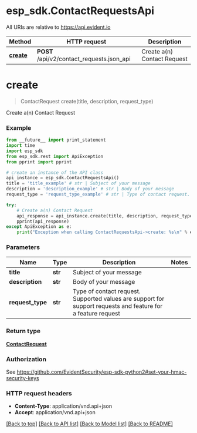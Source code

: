 # esp_sdk.ContactRequestsApi

All URIs are relative to https://api.evident.io

Method | HTTP request | Description
------------- | ------------- | -------------
[**create**](ContactRequestsApi.md#create) | **POST** /api/v2/contact_requests.json_api | Create a(n) Contact Request


# **create**
> ContactRequest create(title, description, request_type)

Create a(n) Contact Request

### Example 
```python
from __future__ import print_statement
import time
import esp_sdk
from esp_sdk.rest import ApiException
from pprint import pprint

# create an instance of the API class
api_instance = esp_sdk.ContactRequestsApi()
title = 'title_example' # str | Subject of your message
description = 'description_example' # str | Body of your message
request_type = 'request_type_example' # str | Type of contact request. Supported values are support for support requests and feature for a feature request

try: 
    # Create a(n) Contact Request
    api_response = api_instance.create(title, description, request_type)
    pprint(api_response)
except ApiException as e:
    print("Exception when calling ContactRequestsApi->create: %s\n" % e)
```

### Parameters

Name | Type | Description  | Notes
------------- | ------------- | ------------- | -------------
 **title** | **str**| Subject of your message | 
 **description** | **str**| Body of your message | 
 **request_type** | **str**| Type of contact request. Supported values are support for support requests and feature for a feature request | 

### Return type

[**ContactRequest**](ContactRequest.md)

### Authorization

See https://github.com/EvidentSecurity/esp-sdk-python2#set-your-hmac-security-keys

### HTTP request headers

 - **Content-Type**: application/vnd.api+json
 - **Accept**: application/vnd.api+json

[[Back to top]](#) [[Back to API list]](../README.md#documentation-for-api-endpoints) [[Back to Model list]](../README.md#documentation-for-models) [[Back to README]](../README.md)

